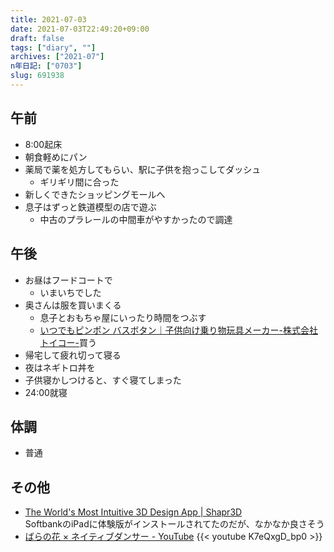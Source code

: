 ```yaml
---
title: 2021-07-03
date: 2021-07-03T22:49:20+09:00
draft: false
tags: ["diary", ""]
archives: ["2021-07"]
n年日記: ["0703"]
slug: 691938
---
```

## 午前
- 8:00起床
- 朝食軽めにパン
- 薬局で薬を処方してもらい、駅に子供を抱っこしてダッシュ
  - ギリギリ間に合った
- 新しくできたショッピングモールへ
- 息子はずっと鉄道模型の店で遊ぶ
  - 中古のプラレールの中間車がやすかったので調達
## 午後
- お昼はフードコートで
  - いまいちでした
- 奥さんは服を買いまくる
  - 息子とおもちゃ屋にいったり時間をつぶす
  - [いつでもピンポン バスボタン｜子供向け乗り物玩具メーカー-株式会社トイコー-](https://www.toyco.co.jp/other02.html)買う
- 帰宅して疲れ切って寝る
- 夜はネギトロ丼を
- 子供寝かしつけると、すぐ寝てしまった
- 24:00就寝
## 体調
- 普通
## その他
- [The World's Most Intuitive 3D Design App | Shapr3D](https://www.shapr3d.com/)  
SoftbankのiPadに体験版がインストールされてたのだが、なかなか良さそう
- [ばらの花 × ネイティブダンサー - YouTube](https://www.youtube.com/watch?v=K7eQxgD_bp0&list=RDK7eQxgD_bp0&index=1)
{{< youtube K7eQxgD_bp0 >}}
